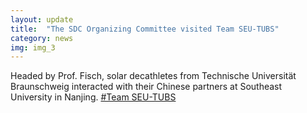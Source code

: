 ```yaml
---
layout: update
title:  "The SDC Organizing Committee visited Team SEU-TUBS"
category: news
img: img_3
---
```


Headed by Prof. Fisch, solar decathletes from Technische Universität Braunschweig interacted with their Chinese partners at Southeast University in Nanjing. <a href="#">#Team SEU-TUBS</a>
